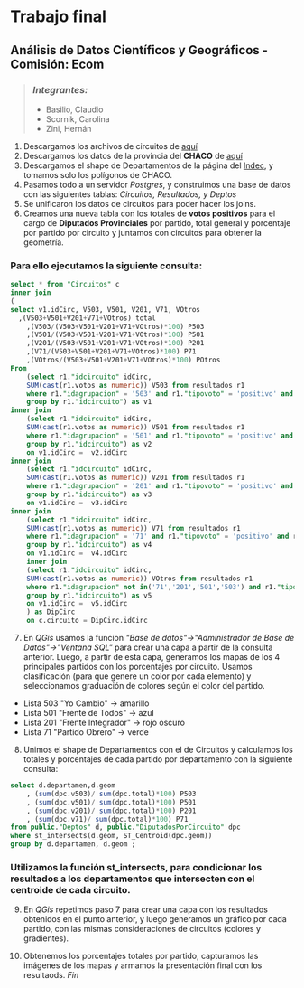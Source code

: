 # Trabajo final

## Análisis de Datos Científicos y Geográficos - Comisión: Ecom

> ### _Integrantes:_
>- Basilio, Claudio
>- Scornik, Carolina
>- Zini, Hernán

1. Descargamos los archivos de circuitos de [aquí](https://mapa2.electoral.gov.ar/descargas)
2. Descargamos los datos de la provincia del **CHACO** de [aquí](https://www.argentina.gob.ar/elecciones/resultados-del-recuento-provisional-de-las-elecciones-paso)
3. Descargamos el shape de Departamentos de la página del [Indec](https://datos.gob.ar/ar/dataset/jgm-servicio-normalizacion-datos-geograficos/archivo/jgm_8.16), y tomamos solo los polígonos de CHACO.
4. Pasamos todo a un servidor _Postgres_, y construimos una base de datos con las siguientes tablas: _Circuitos, Resultados, y Deptos_
5. Se unificaron los datos de circuitos para poder hacer los joins.
6. Creamos una nueva tabla con los totales de **votos positivos** para el cargo de **Diputados Provinciales** por partido, total general y porcentaje por partido por circuito y juntamos con circuitos para obtener la geometría.

### Para ello ejecutamos la siguiente consulta:

```sql
select * from "Circuitos" c
inner join
(
select v1.idCirc, V503, V501, V201, V71, VOtros
  ,(V503+V501+V201+V71+VOtros) total
	,(V503/(V503+V501+V201+V71+VOtros)*100) P503
	,(V501/(V503+V501+V201+V71+VOtros)*100) P501
	,(V201/(V503+V501+V201+V71+VOtros)*100) P201
	,(V71/(V503+V501+V201+V71+VOtros)*100) P71
	,(VOtros/(V503+V501+V201+V71+VOtros)*100) POtros
From
	(select r1."idcircuito" idCirc,
	SUM(cast(r1.votos as numeric)) V503 from resultados r1
	where r1."idagrupacion" = '503' and r1."tipovoto" = 'positivo' and r1."idcargo" = '6' -- 6 = DIPUTADO PROVINCIAL
	group by r1."idcircuito") as v1
inner join
	(select r1."idcircuito" idCirc,
	SUM(cast(r1.votos as numeric)) V501 from resultados r1
	where r1."idagrupacion" = '501' and r1."tipovoto" = 'positivo' and r1."idcargo" = '6'
	group by r1."idcircuito") as v2
	on v1.idCirc =  v2.idCirc
inner join
	(select r1."idcircuito" idCirc,
	SUM(cast(r1.votos as numeric)) V201 from resultados r1
	where r1."idagrupacion" = '201' and r1."tipovoto" = 'positivo' and r1."idcargo" = '6'
	group by r1."idcircuito") as v3
	on v1.idCirc =  v3.idCirc
inner join
	(select r1."idcircuito" idCirc,
	SUM(cast(r1.votos as numeric)) V71 from resultados r1
	where r1."idagrupacion" = '71' and r1."tipovoto" = 'positivo' and r1."idcargo" = '6'
	group by r1."idcircuito") as v4
	on v1.idCirc =  v4.idCirc
	inner join
	(select r1."idcircuito" idCirc,
	SUM(cast(r1.votos as numeric)) VOtros from resultados r1
	where r1."idagrupacion" not in('71','201','501','503') and r1."tipovoto" = 'positivo' and r1."idcargo" = '6'
	group by r1."idcircuito") as v5
	on v1.idCirc =  v5.idCirc
	) as DipCirc
	on c.circuito = DipCirc.idCirc
```

7. En _QGis_ usamos la funcion _"Base de datos"->"Administrador de Base de Datos"->"Ventana SQL"_ para crear una capa a partir de la consulta anterior.
   Luego, a partir de esta capa, generamos los mapas de los 4 principales partidos con los porcentajes por circuito.
   Usamos clasificación (para que genere un color por cada elemento) y seleccionamos graduación de colores según el color del partido.

- Lista 503 "Yo Cambio" -> amarillo
- Lista 501 "Frente de Todos" -> azul
- Lista 201 "Frente Integrador" -> rojo oscuro
- Lista 71 "Partido Obrero" -> verde

8. Unimos el shape de Departamentos con el de Circuitos y calculamos los totales y porcentajes de cada partido por departamento con la siguiente consulta:

```sql
select d.departamen,d.geom
	, (sum(dpc.v503)/ sum(dpc.total)*100) P503
	, (sum(dpc.v501)/ sum(dpc.total)*100) P501
	, (sum(dpc.v201)/ sum(dpc.total)*100) P201
	, (sum(dpc.v71)/ sum(dpc.total)*100) P71
from public."Deptos" d, public."DiputadosPorCircuito" dpc
where st_intersects(d.geom, ST_Centroid(dpc.geom))
group by d.departamen, d.geom ;
```

### Utilizamos la función st_intersects, para condicionar los resultados a los departamentos que intersecten con el centroide de cada circuito.

9. En _QGis_ repetimos paso 7 para crear una capa con los resultados obtenidos en el punto anterior, y luego generamos un gráfico por cada partido, con las mismas consideraciones de circuitos (colores y gradientes).

10. Obtenemos los porcentajes totales por partido, capturamos las imágenes de los mapas y armamos la presentación final con los resultaods. _Fin_
